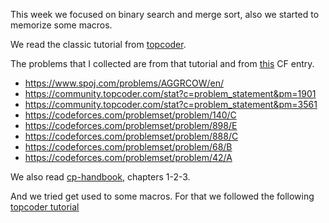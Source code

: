 This week we focused on binary search and merge sort, also we started to memorize some macros. 

We read the classic tutorial from [topcoder](https://web.archive.org/web/20180216130323/https://www.topcoder.com/community/data-science/data-science-tutorials/binary-search/).

The problems that I collected are from that tutorial and from [this](https://codeforces.com/blog/entry/54526) CF entry.

- https://www.spoj.com/problems/AGGRCOW/en/
- https://community.topcoder.com/stat?c=problem_statement&pm=1901
- https://community.topcoder.com/stat?c=problem_statement&pm=3561
- https://codeforces.com/problemset/problem/140/C
- https://codeforces.com/problemset/problem/898/E
- https://codeforces.com/problemset/problem/888/C
- https://codeforces.com/problemset/problem/68/B
- https://codeforces.com/problemset/problem/42/A

We also read [cp-handbook](https://cses.fi/book/book.pdf), chapters 1-2-3.

And we tried get used to some macros. For that we followed the following [topcoder tutorial](https://www.topcoder.com/community/competitive-programming/tutorials/power-up-c-with-the-standard-template-library-part-1/
)
